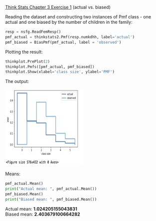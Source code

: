 [Think Stats Chapter 3 Exercise 1](http://greenteapress.com/thinkstats2/html/thinkstats2004.html#toc31) (actual vs. biased)

Reading the dataset and constructing two instances of Pmf class - one actual and one biased by the number of children in the family:

```python
resp = nsfg.ReadFemResp()
pmf_actual = thinkstats2.Pmf(resp.numkdhh, label='actual')
pmf_biased = BiasPmf(pmf_actual, label = 'observed')
```
Plotting the result:

```python
thinkplot.PrePlot(2)
thinkplot.Pmfs([pmf_actual, pmf_biased]) 
thinkplot.Show(xlabel='class size', ylabel='PMF')
```

The output:

<img src ='img/bias_unbias.png' width="250" height="250">

Means:

```python
pmf_actual.Mean()
print("Actual mean: ", pmf_actual.Mean())
pmf_biased.Mean()
print("Biased mean: ", pmf_biased.Mean())
```
Actual mean:  **1.024205155043831** <br />
Biased mean:  **2.403679100664282**


